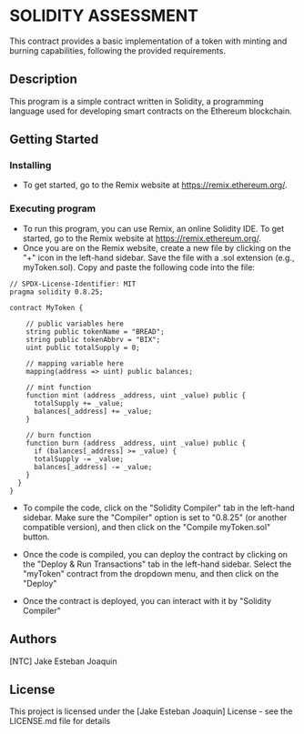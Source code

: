 # SOLIDITY ASSESSMENT

This contract provides a basic implementation of a token with minting and burning capabilities, following the provided requirements.

## Description

This program is a simple contract written in Solidity, a programming language used for developing smart contracts on the Ethereum blockchain.

## Getting Started

### Installing

* To get started, go to the Remix website at https://remix.ethereum.org/.
  
### Executing program

* To run this program, you can use Remix, an online Solidity IDE. To get started, go to the Remix website at https://remix.ethereum.org/.
* Once you are on the Remix website, create a new file by clicking on the "+" icon in the left-hand sidebar. Save the file with a .sol extension (e.g., myToken.sol). Copy and paste the following code into the file:
```
// SPDX-License-Identifier: MIT
pragma solidity 0.8.25;

contract MyToken {

    // public variables here
    string public tokenName = "BREAD";
    string public tokenAbbrv = "BIX";
    uint public totalSupply = 0;

    // mapping variable here
    mapping(address => uint) public balances;

    // mint function
    function mint (address _address, uint _value) public {
      totalSupply += _value;
      balances[_address] += _value;
    }

    // burn function
    function burn (address _address, uint _value) public {
      if (balances[_address] >= _value) {
      totalSupply -= _value;
      balances[_address] -= _value;
    }
  }
}
```

* To compile the code, click on the "Solidity Compiler" tab in the left-hand sidebar. Make sure the "Compiler" option is set to "0.8.25" (or another compatible version), and then click on the "Compile myToken.sol" button.

* Once the code is compiled, you can deploy the contract by clicking on the "Deploy & Run Transactions" tab in the left-hand sidebar. Select the "myToken" contract from the dropdown menu, and then click on the "Deploy" 

* Once the contract is deployed, you can interact with it by "Solidity Compiler"


## Authors


[NTC] Jake Esteban Joaquin

## License

This project is licensed under the [Jake Esteban Joaquin] License - see the LICENSE.md file for details
